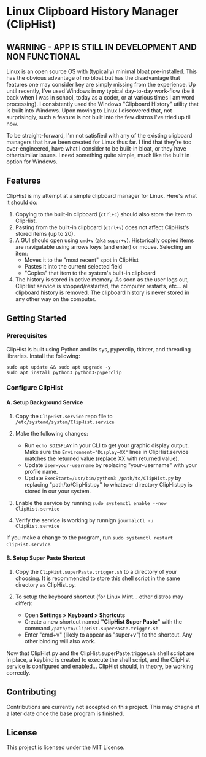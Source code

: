 # Linux Clipboard History Manager (ClipHist)

## WARNING - APP IS STILL IN DEVELOPMENT AND NON FUNCTIONAL

Linux is an open source OS with (typically) minimal bloat pre-installed. This has the obvious advantage of no bloat but has the disadvantage that features one may consider key are simply missing from the experience. Up until recently, I've used Windows in my typical day-to-day work-flow (be it back when I was in school, today as a coder, or at various times I am word processing). I consistently used the Windows "Clipboard History" utility that is built into Windows. Upon moving to Linux I discovered that, not surprisingly, such a feature is not built into the few distros I've tried up till now.

To be straight-forward, I'm not satisfied with any of the existing clipboard managers that have been created for Linux thus far. I find that they're too over-engineered, have what I consider to be built-in bloat, or they have other/similar issues. I need something quite simple, much like the built in option for Windows.

## Features

ClipHist is my attempt at a simple clipboard manager for Linux. Here's what it should do:

1. Copying to the built-in clipboard (`ctrl+c`) should also store the item to ClipHist.
2. Pasting from the built-in clipboard (`ctrl+v`) does not affect ClipHist's stored items (up to 20).
3. A GUI should open using `cmd+v` (aka `super+v`). Historically copied items are navigatable using arrows keys (and enter) or mouse. Selecting an item:
    - Moves it to the "most recent" spot in ClipHist
    - Pastes it into the current selected field
    - "Copies" that item to the system's built-in clipboard
4. The history is stored in active memory. As soon as the user logs out, ClipHist service is stopped/restarted, the computer restarts, etc... all clipboard history is removed. The clipboard history is never stored in any other way on the computer.

## Getting Started

### Prerequisites

ClipHist is built using Python and its sys, pyperclip, tkinter, and threading libraries. Install the following:

```console
sudo apt update && sudo apt upgrade -y
sudo apt install python3 python3-pyperclip
```

### Configure ClipHist

#### A. Setup Background Service

1. Copy the `ClipHist.service` repo file to `/etc/systemd/system/ClipHist.service`

2. Make the following changes:

    - Run `echo $DISPLAY` in your CLI to get your graphic display output. Make sure the `Environment="Display=XX"` lines in ClipHist.service matches the returned value (replace XX with returned value).
    - Update `User=your-username` by replacing "your-username" with your profile name.
    - Update `ExecStart=/usr/bin/python3 /path/to/ClipHist.py` by replacing "path/to/ClipHist.py" to whatever directory ClipHist.py is stored in our your system.

3. Enable the service by running `sudo systemctl enable --now ClipHist.service`
4. Verify the service is working by runnign `journalctl -u ClipHist.service`

If you make a change to the program, run `sudo systemctl restart ClipHist.service`.

#### B. Setup Super Paste Shortcut

1. Copy the `ClipHist.superPaste.trigger.sh` to a directory of your choosing. It is recommended to store this shell script in the same directory as ClipHist.py.

2. To setup the keyboard shortcut (for Linux Mint... other distros may differ):

    - Open **Settings > Keyboard > Shortcuts**
    - Create a new shortcut named **"ClipHist Super Paste"** with the command `/path/to/ClipHist.superPaste.trigger.sh`
    - Enter "cmd+v" (likely to appear as "super+v") to the shortcut. Any other binding will also work.

Now that ClipHist.py and the ClipHist.superPaste.trigger.sh shell script are in place, a keybind is created to execute the shell script, and the ClipHist service is configured and enabled... ClipHist should, in theory, be working correctly.

## Contributing

Contributions are currently not accepted on this project. This may chagne at a later date once the base program is finished.

## License

This project is licensed under the MIT License.

